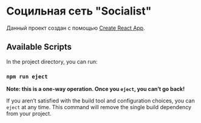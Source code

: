 # Социльная сеть "Socialist" 

Данный проект создан с помощью [Create React App](https://github.com/facebook/create-react-app).

## Available Scripts

In the project directory, you can run:

### `npm run eject`

**Note: this is a one-way operation. Once you `eject`, you can’t go back!**

If you aren’t satisfied with the build tool and configuration choices, you can `eject` at any time. This command will remove the single build dependency from your project.